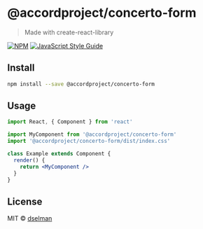 # @accordproject/concerto-form

> Made with create-react-library

[![NPM](https://img.shields.io/npm/v/@accordproject/concerto-form.svg)](https://www.npmjs.com/package/@accordproject/concerto-form) [![JavaScript Style Guide](https://img.shields.io/badge/code_style-standard-brightgreen.svg)](https://standardjs.com)

## Install

```bash
npm install --save @accordproject/concerto-form
```

## Usage

```jsx
import React, { Component } from 'react'

import MyComponent from '@accordproject/concerto-form'
import '@accordproject/concerto-form/dist/index.css'

class Example extends Component {
  render() {
    return <MyComponent />
  }
}
```

## License

MIT © [dselman](https://github.com/dselman)
